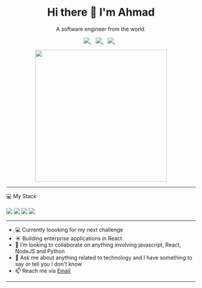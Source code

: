 <h1 align='center'>
  Hi there 👋 I'm Ahmad
</h1>

<p align='center'>
  A software engineer from the world.
</p>



<p align='center'>
  
  
  <a href="https://www.linkedin.com/in/ahmadcodes/">
    <img src="https://img.shields.io/badge/linkedin-%230077B5.svg?&style=for-the-badge&logo=linkedin&logoColor=white" />
  </a>&nbsp;&nbsp;
  <a href="https://instagram.com/ahmad_opera">
    <img src="https://img.shields.io/badge/instagram-%23E4405F.svg?&style=for-the-badge&logo=instagram&logoColor=white" />        
  </a>&nbsp;&nbsp;
  <a href="https://twitter.com/ahmad_opera">
    <img src="https://img.shields.io/badge/Twitter-1DA1F2?style=for-the-badge&logo=twitter&logoColor=white" />        
  </a>&nbsp;&nbsp;
  
</p>

<p align='center'>
  <a href="#"><img src="https://github-readme-stats.vercel.app/api?username=ahmad-opera&show_icons=true&count_private=true" width="350"></a>
</p>

<hr>


<p>
  💻 My Stack<br/><br/>
  <img src="https://img.shields.io/badge/JavaScript-323330?style=for-the-badge&logo=javascript&logoColor=F7DF1E" />
  <img src="https://img.shields.io/badge/React-00ADD8?style=for-the-badge&logo=go&logoColor=white" />
  <img src="https://img.shields.io/badge/Python-20232A?style=for-the-badge&logo=python&logoColor=61DAFB" />
  <img src="https://img.shields.io/badge/Django-092e20?style=for-the-badge&logo=django&logoColor=FFFFFF" />
</p>

<hr>

- 💻 Currently loooking for my next challenge
- ☀️ Building enterprise applications in React.
- 👯 I’m looking to collaborate on anything involving javascript, React, NodeJS and Python
- 💬 Ask me about anything related to technology and I have something to say or tell you I don't know
- 📫 Reach me via [Email](mailto:ahmadee.by@gmail.com?subject=From%20github)




<hr>




<!--
**Augani/Augani** is a ✨ _special_ ✨ repository because its `README.md` (this file) appears on your GitHub profile.

Here are some ideas to get you started:

- 🔭 I’m currently working on ...
- 🌱 I’m currently learning ...
- 👯 I’m looking to collaborate on ...
- 🤔 I’m looking for help with ...
- 💬 Ask me about ...
- 📫 How to reach me: ...
- 😄 Pronouns: ...
- ⚡ Fun fact: ....
-->
